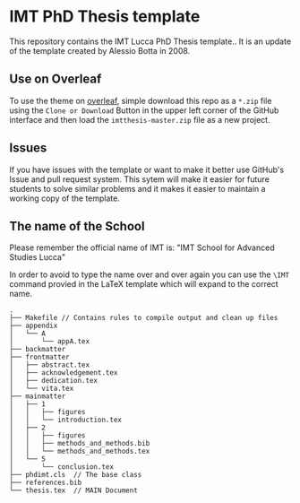 # IMT PhD Thesis template


This repository contains the IMT Lucca PhD Thesis template..
It is an update of the template created by Alessio Botta in 2008.

## Use on Overleaf

To use the theme on [overleaf](https://www.overleaf.com), simple download this repo as a `*.zip` file using the `Clone or Download` Button in the upper left corner of the GitHub interface and then load the `imtthesis-master.zip` file as a new project.


## Issues

If you have issues with the template or want to make it better use
GitHub's Issue and pull request system.
This sytem will make it easier for future students to solve similar problems
and it makes it easier to maintain a working copy of the template.


## The name of the School

Please remember the official name of IMT is: "IMT School for Advanced Studies Lucca"

In order to avoid to type the name over and over again you can use the `\IMT` command
provied in the LaTeX template which will expand to the correct name.


```
.
├── Makefile // Contains rules to compile output and clean up files
├── appendix
│   └── A
│       └── appA.tex
├── backmatter
├── frontmatter
│   ├── abstract.tex
│   ├── acknowledgement.tex
│   ├── dedication.tex
│   └── vita.tex
├── mainmatter
│   ├── 1
│   │   ├── figures
│   │   └── introduction.tex
│   ├── 2
│   │   ├── figures
│   │   ├── methods_and_methods.bib
│   │   └── methods_and_methods.tex
│   └── 5
│       └── conclusion.tex
├── phdimt.cls  // The base class
├── references.bib
└── thesis.tex  // MAIN Document
```

